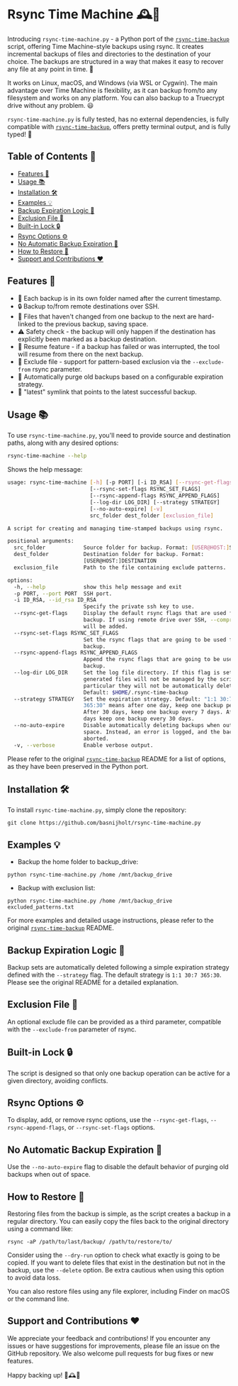 # Rsync Time Machine 🕰️💾

Introducing `rsync-time-machine.py` - a Python port of the [`rsync-time-backup`](https://github.com/laurent22/rsync-time-backup) script, offering Time Machine-style backups using rsync. It creates incremental backups of files and directories to the destination of your choice. The backups are structured in a way that makes it easy to recover any file at any point in time. 🚀

It works on Linux, macOS, and Windows (via WSL or Cygwin). The main advantage over Time Machine is flexibility, as it can backup from/to any filesystem and works on any platform. You can also backup to a Truecrypt drive without any problem. 😃

`rsync-time-machine.py` is fully tested, has no external dependencies, is fully compatible with [`rsync-time-backup`](https://github.com/laurent22/rsync-time-backup), offers pretty terminal output, and is fully typed! 🎉

## Table of Contents :bookmark_tabs:

<!-- START doctoc generated TOC please keep comment here to allow auto update -->
<!-- DON'T EDIT THIS SECTION, INSTEAD RE-RUN doctoc TO UPDATE -->

- [Features :star2:](#features-star2)
- [Usage :books:](#usage-books)
- [Installation :hammer_and_wrench:](#installation-hammer_and_wrench)
- [Examples :bulb:](#examples-bulb)
- [Backup Expiration Logic :calendar:](#backup-expiration-logic-calendar)
- [Exclusion File :page_facing_up:](#exclusion-file-page_facing_up)
- [Built-in Lock :lock:](#built-in-lock-lock)
- [Rsync Options :gear:](#rsync-options-gear)
- [No Automatic Backup Expiration :no_entry_sign:](#no-automatic-backup-expiration-no_entry_sign)
- [How to Restore :arrows_counterclockwise:](#how-to-restore-arrows_counterclockwise)
- [Support and Contributions :heart:](#support-and-contributions-heart)

<!-- END doctoc generated TOC please keep comment here to allow auto update -->

## Features :star2:

* 📁 Each backup is in its own folder named after the current timestamp.
* 🔒 Backup to/from remote destinations over SSH.
* 🔗 Files that haven't changed from one backup to the next are hard-linked to the previous backup, saving space.
* ⚠️ Safety check - the backup will only happen if the destination has explicitly been marked as a backup destination.
* 🔄 Resume feature - if a backup has failed or was interrupted, the tool will resume from there on the next backup.
* 🚫 Exclude file - support for pattern-based exclusion via the `--exclude-from` rsync parameter.
* 🧹 Automatically purge old backups based on a configurable expiration strategy.
* 🔗 "latest" symlink that points to the latest successful backup.

## Usage :books:

To use `rsync-time-machine.py`, you'll need to provide source and destination paths, along with any desired options:

```bash
rsync-time-machine --help
```
Shows the help message:

<!-- CODE:BASH:START -->
<!-- echo '```bash' -->
<!-- rsync-time-machine --help -->
<!-- echo '```' -->
<!-- CODE:END -->

<!-- OUTPUT:START -->
<!-- ⚠️ This content is auto-generated by `markdown-code-runner`. -->
```bash
usage: rsync-time-machine [-h] [-p PORT] [-i ID_RSA] [--rsync-get-flags]
                          [--rsync-set-flags RSYNC_SET_FLAGS]
                          [--rsync-append-flags RSYNC_APPEND_FLAGS]
                          [--log-dir LOG_DIR] [--strategy STRATEGY]
                          [--no-auto-expire] [-v]
                          src_folder dest_folder [exclusion_file]

A script for creating and managing time-stamped backups using rsync.

positional arguments:
  src_folder            Source folder for backup. Format: [USER@HOST:]SOURCE
  dest_folder           Destination folder for backup. Format:
                        [USER@HOST:]DESTINATION
  exclusion_file        Path to the file containing exclude patterns.

options:
  -h, --help            show this help message and exit
  -p PORT, --port PORT  SSH port.
  -i ID_RSA, --id_rsa ID_RSA
                        Specify the private ssh key to use.
  --rsync-get-flags     Display the default rsync flags that are used for
                        backup. If using remote drive over SSH, --compress
                        will be added.
  --rsync-set-flags RSYNC_SET_FLAGS
                        Set the rsync flags that are going to be used for
                        backup.
  --rsync-append-flags RSYNC_APPEND_FLAGS
                        Append the rsync flags that are going to be used for
                        backup.
  --log-dir LOG_DIR     Set the log file directory. If this flag is set,
                        generated files will not be managed by the script - in
                        particular they will not be automatically deleted.
                        Default: $HOME/.rsync-time-backup
  --strategy STRATEGY   Set the expiration strategy. Default: "1:1 30:7
                        365:30" means after one day, keep one backup per day.
                        After 30 days, keep one backup every 7 days. After 365
                        days keep one backup every 30 days.
  --no-auto-expire      Disable automatically deleting backups when out of
                        space. Instead, an error is logged, and the backup is
                        aborted.
  -v, --verbose         Enable verbose output.
```

<!-- OUTPUT:END -->

Please refer to the original [`rsync-time-backup`](https://github.com/laurent22/rsync-time-backup) README for a list of options, as they have been preserved in the Python port.

## Installation :hammer_and_wrench:

To install `rsync-time-machine.py`, simply clone the repository:

```
git clone https://github.com/basnijholt/rsync-time-machine.py
```

## Examples :bulb:

* Backup the home folder to backup_drive:

```
python rsync-time-machine.py /home /mnt/backup_drive
```

* Backup with exclusion list:

```
python rsync-time-machine.py /home /mnt/backup_drive excluded_patterns.txt
```

For more examples and detailed usage instructions, please refer to the original [`rsync-time-backup`](https://github.com/laurent22/rsync-time-backup) README.

## Backup Expiration Logic :calendar:

Backup sets are automatically deleted following a simple expiration strategy defined with the `--strategy` flag. The default strategy is `1:1 30:7 365:30`. Please see the original README for a detailed explanation.

## Exclusion File :page_facing_up:

An optional exclude file can be provided as a third parameter, compatible with the `--exclude-from` parameter of rsync.

## Built-in Lock :lock:

The script is designed so that only one backup operation can be active for a given directory, avoiding conflicts.

## Rsync Options :gear:

To display, add, or remove rsync options, use the `--rsync-get-flags`, `--rsync-append-flags`, or `--rsync-set-flags` options.

## No Automatic Backup Expiration :no_entry_sign:

Use the `--no-auto-expire` flag to disable the default behavior of purging old backups when out of space.

## How to Restore :arrows_counterclockwise:

Restoring files from the backup is simple, as the script creates a backup in a regular directory. You can easily copy the files back to the original directory using a command like:

```
rsync -aP /path/to/last/backup/ /path/to/restore/to/
```

Consider using the `--dry-run` option to check what exactly is going to be copied. If you want to delete files that exist in the destination but not in the backup, use the `--delete` option. Be extra cautious when using this option to avoid data loss.

You can also restore files using any file explorer, including Finder on macOS or the command line.

## Support and Contributions :heart:

We appreciate your feedback and contributions! If you encounter any issues or have suggestions for improvements, please file an issue on the GitHub repository. We also welcome pull requests for bug fixes or new features.

Happy backing up! 💾🕰️🎉
